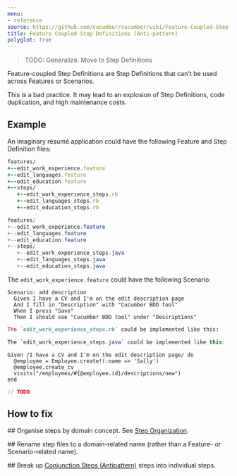 ```yaml
---
menu:
- reference
source: https://github.com/cucumber/cucumber/wiki/Feature-Coupled-Step-Definitions-(Antipattern)/
title: Feature Coupled Step Definitions (Anti-pattern)
polyglot: true
---
```


> TODO: Generalize. Move to Step Definitions

Feature-coupled Step Definitions are Step Definitions that can't be used across Features or Scenarios. 

This is a bad practice. It may lead to an explosion of Step Definitions, code duplication, and high maintenance costs.

## Example

An imaginary résumé application could have the following Feature and Step Definition files:

```ruby
features/
+--edit_work_experience.feature
+--edit_languages.feature
+--edit_education.feature
+--steps/
   +--edit_work_experience_steps.rb
   +--edit_languages_steps.rb
   +--edit_education_steps.rb
```

```java
features/
+--edit_work_experience.feature
+--edit_languages.feature
+--edit_education.feature
+--steps/
   +--edit_work_experience_steps.java
   +--edit_languages_steps.java
   +--edit_education_steps.java
```

The `edit_work_experience.feature` could have the following Scenario:

```
Scenario: add description
  Given I have a CV and I'm on the edit description page
  And I fill in "Description" with "Cucumber BDD tool"
  When I press "Save"
  Then I should see "Cucumber BDD tool" under "Descriptions"
```

```ruby
The `edit_work_experience_steps.rb` could be implemented like this:
```
```java
The `edit_work_experience_steps.java` could be implemented like this:
```

```
Given /I have a CV and I'm on the edit description page/ do
  @employee = Employee.create!(:name => 'Sally')
  @employee.create_cv
  visits("/employees/#{@employee.id}/descriptions/new")
end
```
```java
// TODO
```

## How to fix

\## Organise steps by domain concept. See [Step Organization](/cucumber/step-organization/).

\## Rename step files to a domain-related name (rather than a Feature- or Scenario-related name).

\## Break up [Conjunction Steps (Antipattern)](/gherkin/conjunction-steps-antipattern/) steps into individual steps.
